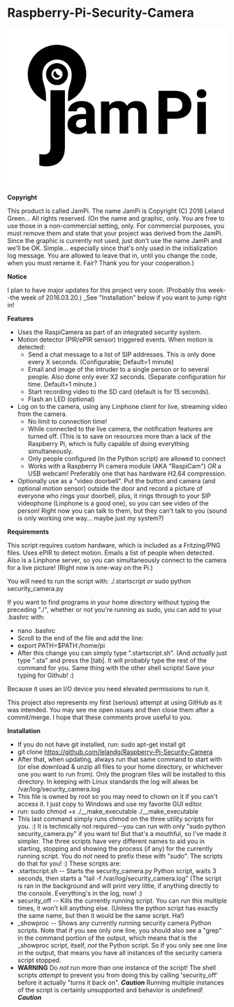 # Raspberry-Pi-Security-Camera
![](jampi.png)

**Copyright**

This product is called JamPi. The name JamPi is
Copyright (C) 2016 Leland Green... All rights reserved. 
(On the name and graphic, only. You are free to use those in a non-commercial setting, only. For commercial purposes, you must remove them and state that your project was derived from the JamPi. Since the graphic is currently not used, just don't use the name JamPi and we'll be OK. Simple... especially since that's only used in the initialization log message. You are allowed to leave that in, until you change the code, when you must rename it. Fair? Thank you for your cooperation.)

**Notice**

I plan to have major updates for this project very soon. (Probably this week--the week of 2016.03.20.)
_See "Installation" below if you want to jump right in!

**Features**
* Uses the RaspiCamera as part of an integrated security system.
* Motion detector (PIR/ePIR sensor) triggered events. When motion is detected: 
  * Send a chat message to a list of SIP addresses. This is only done every X seconds. (Configurable; Default=1 minute)
  * Email and image of the intruder to a single person or to several people. Also done only ever X2 seconds. (Separate configuration for time. Default=1 minute.)
  * Start recording video to the SD card (default is for 15 seconds).
  * Flash an LED (optional)
* Log on to the camera, using any Linphone client for live, streaming video from the camera. 
  * No limit to connection time! 
  * While connected to the live camera, the notification features are turned off. (This is to save on resources more than a lack of the Raspberry Pi, which is fully capable of doing everything simultaneously. 
  * Only people configured (in the Python script) are allowed to connect
  * Works with a Raspberry Pi camera module (AKA "RaspiCam") *OR* a USB webcam! Preferably one that has hardware H2.64 compression.
* Optionally use as a "video doorbell". Put the button and camera (and optional motion sensor) outside the door and record a picture of everyone who rings your doorbell, plus, it rings through to your SIP videophone (Linphone is a good one), so you can see video of the person! Right now you can talk to them, but they can't talk to you (sound is only working one way... maybe just my system?)
  

**Requirements**

This script requires custom hardware, which is included as a Fritzing/PNG files. Uses ePIR to detect motion. Emails a list of people when detected. Also is a Linphone server, so you can simultaneously connect to the camera for a live picture! (Right now is one-way on the Pi.)

You will need to run the script with:
./.startscript
*or*
sudo python security_camera.py

If you want to find programs in your home directory without typing the preceding "./", whether or not you're running as sudo, you can add to your .bashrc with:
* nano .bashrc
*  Scroll to the end of the file and add the line:
*   export PATH=$PATH:/home/pi
* After this change you can simply type ".startscript.sh". (And *actually* just type ".sta" and press the [tab]. It will probably type the rest of the command for you. Same thing with the other shell scripts! Save your typing for Github! :)

Because it uses an I/O device you need elevated permissions to run it. 

This project also represents my first (serious) attempt at using GitHub as it was intended. You may see me open issues and then close them after a commit/merge. I hope that these comments prove useful to you.

**Installation**
* If you do not have git installed, run:
    sudo apt-get install git
* git clone https://github.com/lelandg/Raspberry-Pi-Security-Camera
* After that, when updating, always run that same command to start with (or else download & unzip all files to your home directory, or whichever one you want to run from). Only the program files will be installed to this directory. In keeping with Linux standards the log will alwas be /var/log/security_camera.log
*  This file is owned by root so you may need to chown on it if you can't access it. I just copy to Windows and use my favorite GUI editor.
* run:
   sudo chmod +x ./__make_executable
   ./__make_executable
* This last command simply runs chmod on the three utility scripts for you. :) It is technically not required--you can run with only "sudo python security_camera.py" if you want to! But that's a mouthful, so I've made it simpler. The three scripts have very different names to aid you in starting, stopping and showing the process (if any) for the currently running script. You do *not* need to prefix these with "sudo". The scripts do that for you! :) These scripts are:
* .startscript.sh -- Starts the security_camera.py Python script, waits 3 seconds, then starts a "tail -f /var/log/security_camera.log" (The script is ran in the background and will print very little, if anything directly to the console. Everything's in the log, now! :)
* security_off -- Kills the currently running script. You can run this multiple times, it won't kill anything else. (Unless the python script has exactly the same name, but then it would be the same script. Ha!)
* _showproc -- Shows any currently running security camera Python scripts. Note that if you see only one line, you should also see a "grep" in the command portion of the output, which means that is the _showproc script, itself, *not* the Python script. So if you only see one line in the output, that means you have all instances of the security camera script stopped.
* **WARNING** Do *not* run more than one instance of the script! The shell scripts *attempt* to prevent you from doing this by calling 'security_off' before it actually "turns it back on". ***Caution*** Running multiple instances of the script is certainly unsupported and behavior is undefined! ***Caution***
